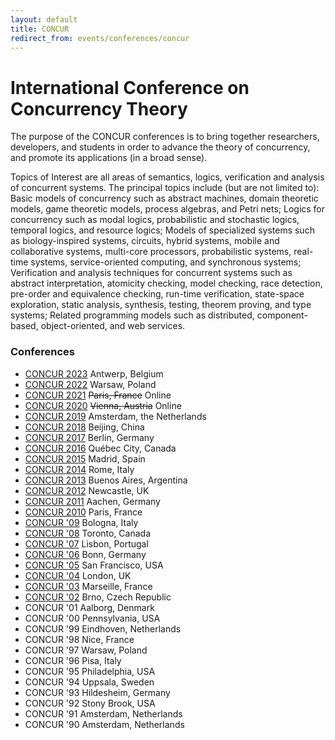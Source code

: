 ```yaml
---
layout: default
title: CONCUR
redirect_from: events/conferences/concur
---
```


# International Conference on Concurrency Theory

The purpose of the CONCUR conferences is to bring together researchers, developers, and students in order to advance the theory of concurrency, and promote its applications (in a broad sense).

Topics of Interest are all areas of semantics, logics, verification and analysis of concurrent systems. The principal topics include (but are not limited to): Basic models of concurrency such as abstract machines, domain theoretic models, game theoretic models, process algebras, and Petri nets; Logics for concurrency such as modal logics, probabilistic and stochastic logics, temporal logics, and resource logics; Models of specialized systems such as biology-inspired systems, circuits, hybrid systems, mobile and collaborative systems, multi-core processors, probabilistic systems, real-time systems, service-oriented computing, and synchronous systems; Verification and analysis techniques for concurrent systems such as abstract interpretation, atomicity checking, model checking, race detection, pre-order and equivalence checking, run-time verification, state-space exploration, static analysis, synthesis, testing, theorem proving, and type systems; Related programming models such as distributed, component-based, object-oriented, and web services.

### Conferences

* [CONCUR 2023](https://www.uantwerpen.be/en/conferences/confest-2023/concur/) Antwerp, Belgium 
* [CONCUR 2022](https://concur2022.mimuw.edu.pl/) Warsaw, Poland
* [CONCUR 2021](https://qonfest2021.lacl.fr/concur21.php) ~~Paris, France~~ Online
* [CONCUR 2020](https://concur2020.forsyte.at/) ~~Vienna, Austria~~ Online
* [CONCUR 2019](https://event.cwi.nl/concur2019/) Amsterdam, the Netherlands
* [CONCUR 2018](https://lcs.ios.ac.cn/concur2018/) Beijing, China
* [CONCUR 2017](https://www.concur2017.tu-berlin.de/) Berlin, Germany
* [CONCUR 2016](http://www.concur2016.ulaval.ca/no_cache/home/) Québec City, Canada
* [CONCUR 2015](http://mafalda.fdi.ucm.es/concur2015/) Madrid, Spain
* [CONCUR 2014](http://concur2014.org/) Rome, Italy
* [CONCUR 2013](http://concur.famaf.unc.edu.ar/concur2013/) Buenos Aires, Argentina
* [CONCUR 2012](http://conferences.ncl.ac.uk/concur-2012/) Newcastle, UK
* [CONCUR 2011](http://concur2011.rwth-aachen.de/) Aachen, Germany
* [CONCUR 2010](http://concur2010.inria.fr/) Paris, France
* [CONCUR '09](http://concur09.cs.unibo.it/) Bologna, Italy
* [CONCUR '08](http://www.cse.yorku.ca/concur08/) Toronto, Canada
* [CONCUR '07](http://concur07.di.fc.ul.pt/) Lisbon, Portugal
* [CONCUR '06](http://depend.cs.uni-sb.de/index.php?id=355) Bonn, Germany
* [CONCUR '05](http://concur05.soe.ucsc.edu/) San Francisco, USA
* [CONCUR '04](http://www.doc.ic.ac.uk/concur2004/) London, UK
* [CONCUR '03](http://concur03.univ-mrs.fr/) Marseille, France
* [CONCUR '02](http://www.fi.muni.cz/concur2002/) Brno, Czech Republic
* CONCUR '01 Aalborg, Denmark
* CONCUR '00 Pennsylvania, USA
* CONCUR '99 Eindhoven, Netherlands
* CONCUR '98 Nice, France
* CONCUR '97 Warsaw, Poland
* CONCUR '96 Pisa, Italy
* CONCUR '95 Philadelphia, USA
* CONCUR '94 Uppsala, Sweden
* CONCUR '93 Hildesheim, Germany
* CONCUR '92 Stony Brook, USA
* CONCUR '91 Amsterdam, Netherlands
* CONCUR '90 Amsterdam, Netherlands
